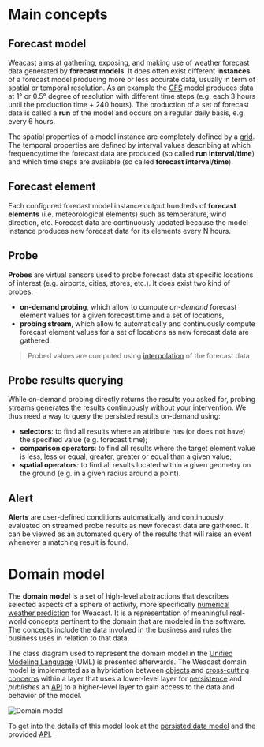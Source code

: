 # Main concepts

## Forecast model

Weacast aims at gathering, exposing, and making use of weather forecast data generated by **forecast models**. It does often exist different **instances** of a forecast model producing more or less accurate data, usually in term of spatial or temporal resolution. As an example the [GFS](https://www.ncdc.noaa.gov/data-access/model-data/model-datasets/global-forcast-system-gfs) model produces data at 1° or 0.5° degree of resolution with different time steps (e.g. each 3 hours until the production time + 240 hours). The production of a set of forecast data is called a **run** of the model and occurs on a regular daily basis, e.g. every 6 hours.

The spatial properties of a model instance are completely defined by a [grid](https://weacast.gitbooks.io/weacast-docs/api/GRID.html). The temporal properties are defined by interval values describing at which frequency/time the forecast data are produced (so called **run interval/time**) and which time steps are available (so called **forecast interval/time**).

## Forecast element

Each configured forecast model instance output hundreds of **forecast elements** (i.e. meteorological elements) such as temperature, wind direction, etc. Forecast data are continuously updated because the model instance produces new forecast data for its elements every N hours.

## Probe

**Probes** are virtual sensors used to probe forecast data at specific locations of interest (e.g. airports, cities, stores, etc.). It does exist two kind of probes:
* **on-demand probing**, which allow to compute *on-demand* forecast element values for a given forecast time and a set of locations,
* **probing stream**, which allow to automatically and continuously compute forecast element values for a set of locations as new forecast data are gathered.

> Probed values are computed using [interpolation](../api/GRID.MD#interpolatelongitude-latitude) of the forecast data

## Probe results querying

While on-demand probing directly returns the results you asked for, probing streams generates the results continuously without your intervention. We thus need a way to query the persisted results on-demand using:
* **selectors**: to find all results where an attribute has (or does not have) the specified value (e.g. forecast time);
* **comparison operators**: to find all results where the target element value is less, less or equal, greater, greater or equal than a given value;
* **spatial operators**: to find all results located within a given geometry on the ground (e.g. in a given radius around a point).

## Alert

**Alerts** are user-defined conditions automatically and continuously evaluated on streamed probe results as new forecast data are gathered. It can be viewed as an automated query of the results that will raise an event whenever a matching result is found. 

# Domain model

The **domain model** is a set of high-level abstractions that describes selected aspects of a sphere of activity, more specifically [numerical weather prediction](https://en.wikipedia.org/wiki/Numerical_weather_prediction) for Weacast. It is a representation of meaningful real-world concepts pertinent to the domain that are modeled in the software. The concepts include the data involved in the business and rules the business uses in relation to that data.

The class diagram used to represent the domain model in the [Unified Modeling Language](https://en.wikipedia.org/wiki/Unified_Modeling_Language) (UML) is presented afterwards. The Weacast domain model is implemented as a hybridation between [objects](https://en.wikipedia.org/wiki/Object-oriented_programming) and [cross-cutting concerns](https://en.wikipedia.org/wiki/Aspect-oriented_software_development) within a layer that uses a lower-level layer for [persistence](./DATAMODEL.MD) and *publishes* an [API](../api/README.MD) to a higher-level layer to gain access to the data and behavior of the model. 

![Domain model](https://cdn.rawgit.com/weacast/weacast-docs/49febdcdf850d447be0e8a5bae335f4f75db6dd9/images/Domain%20Model%20Diagram.svg)

To get into the details of this model look at the [persisted data model](./DATAMODEL.MD) and the provided [API](../api/README.MD).

